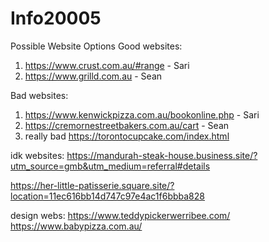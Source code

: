 # Info20005

Possible Website Options
Good websites:
1. https://www.crust.com.au/#range - Sari 
2. https://www.grilld.com.au - Sean 

Bad websites:
1. https://www.kenwickpizza.com.au/bookonline.php - Sari
2. https://cremornestreetbakers.com.au/cart - Sean 
3. really bad https://torontocupcake.com/index.html

idk websites:
https://mandurah-steak-house.business.site/?utm_source=gmb&utm_medium=referral#details 

https://her-little-patisserie.square.site/?location=11ec616bb14d747c97e4ac1f6bbba828

design webs:
https://www.teddypickerwerribee.com/
https://www.babypizza.com.au/
